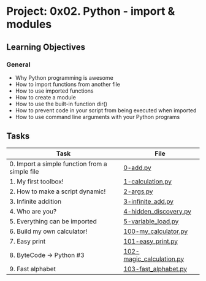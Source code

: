 # Project: 0x02. Python - import & modules

<h2>Learning Objectives</h2>

<h3>General</h3>

<ul>
<li>Why Python programming is awesome</li>
<li>How to import functions from another file</li>
<li>How to use imported functions</li>
<li>How to create a module</li>
<li>How to use the built-in function dir()</li>
<li>How to prevent code in your script from being executed when imported</li>
<li>How to use command line arguments with your Python programs</li>
</ul>

<h2>Tasks</h2>

| Task | File |
| ---- | ---- |
| 0. Import a simple function from a simple file | [0-add.py](./0-add.py) |
| 1. My first toolbox! | [1-calculation.py](./1-calculation.py) |
| 2. How to make a script dynamic! | [2-args.py](./2-args.py) |
| 3. Infinite addition | [3-infinite_add.py](./3-infinite_add.py) |
| 4. Who are you? | [4-hidden_discovery.py](./4-hidden_discovery.py) |
| 5. Everything can be imported | [5-variable_load.py](./5-variable_load.py) |
| 6. Build my own calculator! | [100-my_calculator.py](./100-my_calculator.py) |
| 7. Easy print | [101-easy_print.py](./101-easy_print.py) |
| 8. ByteCode -> Python #3 | [102-magic_calculation.py](./102-magic_calculation.py) |
| 9. Fast alphabet | [103-fast_alphabet.py](./103-fast_alphabet.py) |
